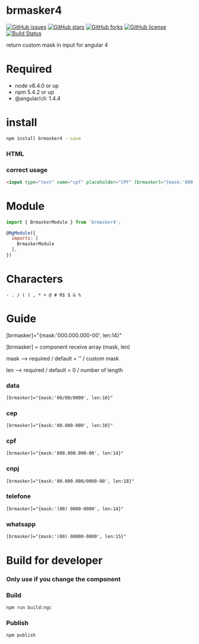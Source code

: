 # brmasker4

[![GitHub issues](https://img.shields.io/github/issues/amarkes/brmasker4.svg)](https://github.com/amarkes/brmasker4/issues)
[![GitHub stars](https://img.shields.io/github/stars/amarkes/brmasker4.svg)](https://github.com/amarkes/brmasker4/stargazers)
[![GitHub forks](https://img.shields.io/github/forks/amarkes/brmasker4.svg)](https://github.com/amarkes/brmasker4/network)
[![GitHub license](https://img.shields.io/badge/license-MIT-blue.svg)](https://raw.githubusercontent.com/amarkes/brmasker4/master/LICENSE)
[![Build Status](https://travis-ci.org/amarkes/brmasker-ionic.svg?branch=master)](https://travis-ci.org/amarkes/brmasker4)


return custom mask in input for angular 4

# Required
- node v8.4.0 or up
- npm 5.4.2 or up
- @angular/cli: 1.4.4

# install

```sh
npm install brmasker4 --save
```

### HTML

### correct usage

```html
<input type="text" name="cpf" placeholder="CPF" [brmasker]="{mask:'000.000.000-00', len:14}" value="">
```

# Module

```javascript
import { BrmaskerModule } from 'brmasker4';

@NgModule({
  imports: [
    BrmaskerModule
  ],
})

```
# Characters

`- . / ( ) , * + @ # R$ $ & %`

# Guide

[brmasker]="{mask:'000.000.000-00', len:14}"

[brmasker] = component receive array (mask, len)

mask --> required / default = '' / custom mask

len --> required / default = 0 / number of length

### data
```html
[brmasker]="{mask:'00/00/0000', len:10}"
```
### cep
```html
[brmasker]="{mask:'00.000-000', len:10}"
```

### cpf
```html
[brmasker]="{mask:'000.000.000-00', len:14}"
```

### cnpj
```html
[brmasker]="{mask:'00.000.000/0000-00', len:18}"
```

### telefone
```html
[brmasker]="{mask:'(00) 0000-0000', len:14}"
```

### whatsapp
```html
[brmasker]="{mask:'(00) 00000-0000', len:15}"
```



# Build for developer

### Only use if you change the component

### Build

```sh
npm run build:ngc
```

### Publish

```sh
npm publish
```